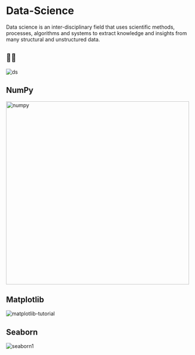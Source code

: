# Data-Science
Data science is an inter-disciplinary field that uses scientific methods, processes, algorithms and systems to extract knowledge and insights from many structural and unstructured data.

## 📸📸
![ds](https://user-images.githubusercontent.com/67586773/106357067-de573c00-6329-11eb-94a8-1cca77734baf.jpg)

## NumPy

<img width="501" alt="numpy" src="https://user-images.githubusercontent.com/67586773/106614275-21ffaf00-6591-11eb-98d4-6b3e644893c4.png">


## Matplotlib

![matplotlib-tutorial](https://user-images.githubusercontent.com/67586773/106614279-22984580-6591-11eb-963a-47c1c764bfe0.png)

## Seaborn

![seaborn1](https://user-images.githubusercontent.com/67586773/106614255-1a400a80-6591-11eb-8e7a-cf272b26d8e5.png)
